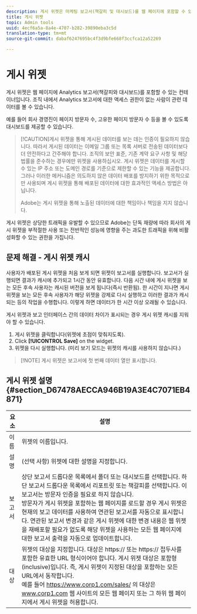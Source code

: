 ```yaml
---
description: 게시 위젯은 마케팅 보고서(책갈피 및 대시보드)를 웹 페이지에 포함할 수 있는 컨테이너입니다. 마케팅 보고서에 대한 액세스 권한이 없는 조직의 구성원은 관련 데이터를 볼 수 있습니다.
title: 게시 위젯
topic: Admin tools
uuid: 4ecf6a5a-8a4e-4707-b282-39890eba3c5d
translation-type: tm+mt
source-git-commit: dabaf6247695bc4f3d9bfe668f3ccfca12a52269

---
```



# 게시 위젯

게시 위젯은 웹 페이지에 Analytics 보고서(책갈피와 대시보드)를 포함할 수 있는 컨테이너입니다. 조직 내에서 Analytics 보고서에 대한 액세스 권한이 없는 사람이 관련 데이터를 볼 수 있습니다.

예를 들어 회사 경영진이 페이지 방문자 수, 고유한 페이지 방문자 수 등을 볼 수 있도록 대시보드를 제공할 수 있습니다.

>[!CAUTION]게시 위젯을 통해 게시된 데이터를 보는 데는 인증이 필요하지 않습니다. 따라서 게시된 데이터는 이메일 그룹 또는 목록 서버로 전송된 데이터보다 더 안전하다고 간주해야 합니다. 조직의 보안 표준, 기존 계약 요구 사항 및 해당 법률을 준수하는 경우에만 위젯을 사용하십시오. 게시 위젯은 데이터를 게시할 수 있는 IP 주소 또는 도메인 경로를 기준으로 제한할 수 있는 기능을 제공합니다.그러나 이러한 메커니즘은 의도하지 않은 데이터 배포를 방지하기 위한 목적으로만 사용되며 게시 위젯을 통해 배포된 데이터에 대한 효과적인 액세스 방법은 아닙니다.
>
> Adobe는 게시 위젯을 통해 노출된 데이터에 대한 책임이나 책임을 지지 않습니다.

게시 위젯은 상당한 트래픽을 유발할 수 있으므로 Adobe는 단독 재량에 따라 회사의 게시 위젯을 부적절한 사용 또는 전반적인 성능에 영향을 주는 과도한 트래픽을 위해 비활성화할 수 있는 권한을 가집니다.

## 문제 해결 - 게시 위젯 캐시

사용자가 배포된 게시 위젯을 처음 보게 되면 위젯이 보고서를 실행합니다. 보고서가 실행되면 결과가 캐시에 추가되고 1시간 동안 유효합니다. 다음 시간 내에 게시 위젯을 보는 모든 후속 사용자는 캐시된 버전을 보게 됩니다(즉시 반환됨). 한 시간이 지나면 게시 위젯을 보는 모든 후속 사용자가 해당 위젯을 강제로 다시 실행하고 이러한 결과가 캐시되는 등의 작업을 수행합니다. 이렇게 하면 데이터가 한 시간 이상 오래될 수 있습니다.

게시 위젯과 보고 인터페이스 간의 데이터 차이가 표시되는 경우 게시 위젯 캐시를 지워야 할 수 있습니다.

1. 게시 위젯을 클릭합니다(위젯에 초점이 맞춰지도록).
1. Click **[!UICONTROL Save]** on the widget.
1. 위젯을 다시 실행합니다. (미리 보기 모드는 위젯의 캐시를 사용하지 않습니다.)

>[!NOTE] 게시 위젯은 보고서에 첫 번째 데이터 열만 표시합니다.

## 게시 위젯 설명 {#section_D67478AECCA946B19A3E4C7071EB4871}

| 요소 | 설명 |
|--- |--- |
|  이름  | 위젯의 이름입니다. |
| 설명 | (선택 사항) 위젯에 대한 설명을 지정합니다. |
| 보고서 | 상단 보고서 드롭다운 목록에서 폴더 또는 대시보드를 선택합니다. 하단 보고서 드롭다운 목록에서 리포트릿 또는 책갈피를 선택합니다.  이 보고서는 방문자 인증을 필요로 하지 않습니다. <br>방문자가 게시 위젯을 포함하는 웹 페이지를 로드할 경우 게시 위젯은 현재의 보고 데이터를 사용하여 연관된 보고서를 자동으로 표시합니다. 연관된 보고서 변경과 같은 게시 위젯에 대한 변경 내용은 웹 위젯을 재배포할 필요가 없도록 해당 위젯을 사용하는 모든 웹 페이지에 대한 보고서 출력을 자동으로 업데이트합니다.</br> |
| 대상 | 위젯의 대상을 지정합니다.   대상은 https:// 또는 https:// 접두사를 포함한 유효한 URL 형식이어야 합니다. 게시 위젯 대상은 포함형(inclusive)입니다. 즉, 게시 위젯이 지정된 대상을 포함하는 모든 URL에서 동작합니다. <br>예를 들어 https://www.corp1.com/sales/ 의 대상은 www.corp1.com 웹 사이트의 모든 웹 페이지 또는 그 하위 웹 페이지에서 게시 위젯을 허용합니다.</br> |
